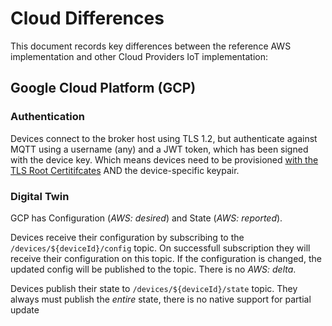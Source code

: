 # Cloud Differences

This document records key differences between the reference AWS implementation
and other Cloud Providers IoT implementation:

## Google Cloud Platform (GCP)

### Authentication

Devices connect to the broker host using TLS 1.2, but authenticate against MQTT
using a username (any) and a JWT token, which has been signed with the device
key. Which means devices need to be provisioned
[with the TLS Root Certitifcates](https://cloud.google.com/iot/docs/how-tos/mqtt-bridge#using_a_long-term_mqtt_domain)
AND the device-specific keypair.

### Digital Twin

GCP has Configuration (_AWS: desired_) and State (_AWS: reported_).

Devices receive their configuration by subscribing to the
`/devices/${deviceId}/config` topic. On successfull subscription they will
receive their configuration on this topic. If the configuration is changed, the
updated config will be published to the topic. There is no _AWS: delta_.

Devices publish their state to `/devices/${deviceId}/state` topic. They always
must publish the _entire_ state, there is no native support for partial update
